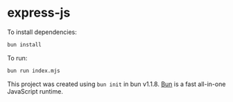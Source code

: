 # express-js

To install dependencies:

```bash
bun install
```

To run:

```bash
bun run index.mjs
```

This project was created using `bun init` in bun v1.1.8. [Bun](https://bun.sh) is a fast all-in-one JavaScript runtime.
